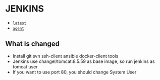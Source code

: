 # JENKINS

* [`latest`](https://github.com/kuituoshi/docker/blob/master/jenkins/latest/Dockerfile)
* [`agent`](https://github.com/kuituoshi/docker/blob/master/jenkins/agent/Dockerfile)


## What is changed

* Install git svn ssh-client ansible docker-client tools
* Jenkins use changel/tomcat:8.5.59 as base image, so run jenkins as tomcat user
* If you want to use port 80, you should change System User